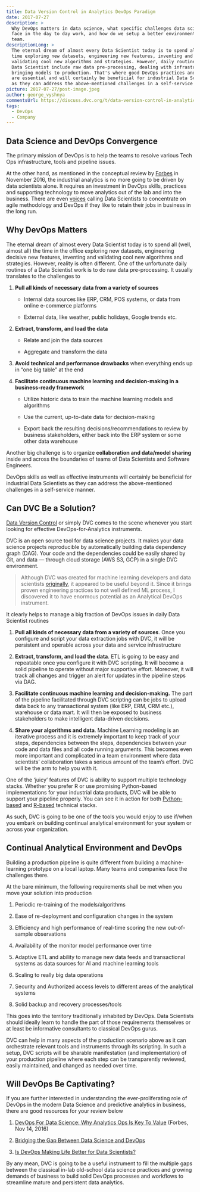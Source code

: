 ```yaml
---
title: Data Version Control in Analytics DevOps Paradigm
date: 2017-07-27
description: >
  Why DevOps matters in data science, what specific challenges data scientists
  face in the day to day work, and how do we setup a better environment for the
  team.
descriptionLong: >
  The eternal dream of almost every Data Scientist today is to spend all the
  time exploring new datasets, engineering new features, inventing and
  validating cool new algorithms and strategies. However, daily routines of a
  Data Scientist include raw data pre-processing, dealing with infrastructure,
  bringing models to production. That's where good DevOps practices and skills
  are essential and will certainly be beneficial for industrial Data Scientists
  as they can address the above-mentioned challenges in a self-service manner.
picture: 2017-07-27/post-image.jpeg
author: george_vyshnya
commentsUrl: https://discuss.dvc.org/t/data-version-control-in-analytics-devops-paradigm/297
tags:
  - DevOps
  - Company
---
```


## Data Science and DevOps Convergence

The primary mission of DevOps is to help the teams to resolve various Tech Ops
infrastructure, tools and pipeline issues.

At the other hand, as mentioned in the conceptual review by
[Forbes](https://www.forbes.com/sites/teradata/2016/11/14/devops-for-data-science-why-analytics-ops-is-key-to-value/)
in November 2016, the industrial analytics is no more going to be driven by data
scientists alone. It requires an investment in DevOps skills, practices and
supporting technology to move analytics out of the lab and into the business.
There are even
[voices](https://www.computing.co.uk/ctg/news/2433095/a-lot-of-companies-will-stop-hiring-data-scientists-when-they-realise-that-the-majority-bring-no-value-says-data-scientist)
calling Data Scientists to concentrate on agile methodology and DevOps if they
like to retain their jobs in business in the long run.

## Why DevOps Matters

The eternal dream of almost every Data Scientist today is to spend all (well,
almost all) the time in the office exploring new datasets, engineering decisive
new features, inventing and validating cool new algorithms and strategies.
However, reality is often different. One of the unfortunate daily routines of a
Data Scientist work is to do raw data pre-processing. It usually translates to
the challenges to

1.  **Pull all kinds of necessary data from a variety of sources**

    - Internal data sources like ERP, CRM, POS systems, or data from online
      e-commerce platforms

    - External data, like weather, public holidays, Google trends etc.

2.  **Extract, transform, and load the data**

    - Relate and join the data sources

    - Aggregate and transform the data

3.  **Avoid technical and performance drawbacks** when everything ends up in
    “one big table” at the end

4.  **Facilitate continuous machine learning and decision-making in a
    business-ready framework**

    - Utilize historic data to train the machine learning models and algorithms

    - Use the current, up-to-date data for decision-making

    - Export back the resulting decisions/recommendations to review by business
      stakeholders, either back into the ERP system or some other data warehouse

Another big challenge is to organize **collaboration and data/model sharing**
inside and across the boundaries of teams of Data Scientists and Software
Engineers.

DevOps skills as well as effective instruments will certainly be beneficial for
industrial Data Scientists as they can address the above-mentioned challenges in
a self-service manner.

## Can DVC Be a Solution?

[Data Version Control](https://dvc.org) or simply DVC comes to the scene
whenever you start looking for effective DevOps-for-Analytics instruments.

DVC is an open source tool for data science projects. It makes your data science
projects reproducible by automatically building data dependency graph (DAG).
Your code and the dependencies could be easily shared by Git, and data — through
cloud storage (AWS S3, GCP) in a single DVC environment.

> Although DVC was created for machine learning developers and data scientists
> [originally](https://dvc.org/doc/understanding-dvc/what-is-dvc), it appeared
> to be useful beyond it. Since it brings proven engineering practices to not
> well defined ML process, I discovered it to have enormous potential as an
> Analytical DevOps instrument.

It clearly helps to manage a big fraction of DevOps issues in daily Data
Scientist routines

1. **Pull all kinds of necessary data from a variety of sources**. Once you
   configure and script your data extraction jobs with DVC, it will be
   persistent and operable across your data and service infrastructure

2. **Extract, transform, and load the data**. ETL is going to be easy and
   repeatable once you configure it with DVC scripting. It will become a solid
   pipeline to operate without major supportive effort. Moreover, it will track
   all changes and trigger an alert for updates in the pipeline steps via DAG.

3. **Facilitate continuous machine learning and decision-making.** The part of
   the pipeline facilitated through DVC scripting can be jobs to upload data
   back to any transactional system (like ERP, ERM, CRM etc.), warehouse or data
   mart. It will then be exposed to business stakeholders to make intelligent
   data-driven decisions.

4. **Share your algorithms and data**. Machine Learning modeling is an iterative
   process and it is extremely important to keep track of your steps,
   dependencies between the steps, dependencies between your code and data files
   and all code running arguments. This becomes even more important and
   complicated in a team environment where data scientists’ collaboration takes
   a serious amount of the team’s effort. DVC will be the arm to help you with
   it.

One of the ‘juicy’ features of DVC is ability to support multiple technology
stacks. Whether you prefer R or use promising Python-based implementations for
your industrial data products, DVC will be able to support your pipeline
properly. You can see it in action for both
[Python-based](https://blog.dvc.org/how-data-scientists-can-improve-their-productivity)
and
[R-based](https://blog.dvc.org/r-code-and-reproducible-model-development-with-dvc)
technical stacks.

As such, DVC is going to be one of the tools you would enjoy to use if/when you
embark on building continual analytical environment for your system or across
your organization.

## Continual Analytical Environment and DevOps

Building a production pipeline is quite different from building a
machine-learning prototype on a local laptop. Many teams and companies face the
challenges there.

At the bare minimum, the following requirements shall be met when you move your
solution into production

1. Periodic re-training of the models/algorithms

2. Ease of re-deployment and configuration changes in the system

3. Efficiency and high performance of real-time scoring the new out-of-sample
   observations

4. Availability of the monitor model performance over time

5. Adaptive ETL and ability to manage new data feeds and transactional systems
   as data sources for AI and machine learning tools

6. Scaling to really big data operations

7. Security and Authorized access levels to different areas of the analytical
   systems

8. Solid backup and recovery processes/tools

This goes into the territory traditionally inhabited by DevOps. Data Scientists
should ideally learn to handle the part of those requirements themselves or at
least be informative consultants to classical DevOps gurus.

DVC can help in many aspects of the production scenario above as it can
orchestrate relevant tools and instruments through its scripting. In such a
setup, DVC scripts will be sharable manifestation (and implementation) of your
production pipeline where each step can be transparently reviewed, easily
maintained, and changed as needed over time.

## Will DevOps Be Captivating?

If you are further interested in understanding the ever-proliferating role of
DevOps in the modern Data Science and predictive analytics in business, there
are good resources for your review below

1. [DevOps For Data Science: Why Analytics Ops Is Key To Value](https://www.forbes.com/sites/teradata/2016/11/14/devops-for-data-science-why-analytics-ops-is-key-to-value/)
   (Forbes, Nov 14, 2016)

2. [Bridging the Gap Between Data Science and DevOps](https://www.packtpub.com/books/content/bridging-gap-between-data-science-and-devops)

3. [Is DevOps Making Life Better for Data Scientists?](https://devops.com/devops-life-better-data-scientists/)

By any mean, DVC is going to be a useful instrument to fill the multiple gaps
between the classical in-lab old-school data science practices and growing
demands of business to build solid DevOps processes and workflows to streamline
mature and persistent data analytics.
